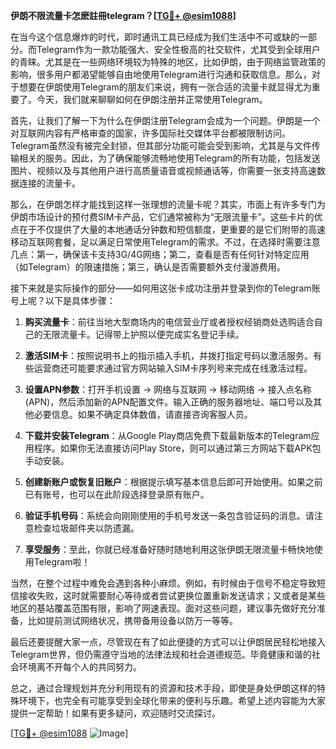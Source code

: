 **伊朗不限流量卡怎麽註冊telegram？[[TG💪+ @esim1088](https://t.me/s/esim1088)]**

在当今这个信息爆炸的时代，即时通讯工具已经成为我们生活中不可或缺的一部分。而Telegram作为一款功能强大、安全性极高的社交软件，尤其受到全球用户的青睐。尤其是在一些网络环境较为特殊的地区，比如伊朗，由于网络监管政策的影响，很多用户都渴望能够自由地使用Telegram进行沟通和获取信息。那么，对于想要在伊朗使用Telegram的朋友们来说，拥有一张合适的流量卡就显得尤为重要了。今天，我们就来聊聊如何在伊朗注册并正常使用Telegram。

首先，让我们了解一下为什么在伊朗注册Telegram会成为一个问题。伊朗是一个对互联网内容有严格审查的国家，许多国际社交媒体平台都被限制访问。Telegram虽然没有被完全封锁，但其部分功能可能会受到影响，尤其是与文件传输相关的服务。因此，为了确保能够流畅地使用Telegram的所有功能，包括发送图片、视频以及与其他用户进行高质量语音或视频通话等，你需要一张支持高速数据连接的流量卡。

那么，在伊朗怎样才能找到这样一张理想的流量卡呢？其实，市面上有许多专门为伊朗市场设计的预付费SIM卡产品，它们通常被称为“无限流量卡”。这些卡片的优点在于不仅提供了大量的本地通话分钟数和短信额度，更重要的是它们附带的高速移动互联网套餐，足以满足日常使用Telegram的需求。不过，在选择时需要注意几点：第一，确保该卡支持3G/4G网络；第二，查看是否有任何针对特定应用（如Telegram）的限速措施；第三，确认是否需要额外支付漫游费用。

接下来就是实际操作的部分——如何用这张卡成功注册并登录到你的Telegram账号上呢？以下是具体步骤：

1. **购买流量卡**：前往当地大型商场内的电信营业厅或者授权经销商处选购适合自己的无限流量卡。记得带上护照以便完成实名登记手续。
   
2. **激活SIM卡**：按照说明书上的指示插入手机，并拨打指定号码以激活服务。有些运营商还可能要求通过官方网站输入SIM卡序列号来完成在线激活过程。

3. **设置APN参数**：打开手机设置 -> 网络与互联网 -> 移动网络 -> 接入点名称 (APN)，然后添加新的APN配置文件。输入正确的服务器地址、端口号以及其他必要信息。如果不确定具体数值，请直接咨询客服人员。

4. **下载并安装Telegram**：从Google Play商店免费下载最新版本的Telegram应用程序。如果你无法直接访问Play Store，则可以通过第三方网站下载APK包手动安装。

5. **创建新账户或恢复旧账户**：根据提示填写基本信息后即可开始使用。如果之前已有账号，也可以在此阶段选择登录原有账户。

6. **验证手机号码**：系统会向刚刚使用的手机号发送一条包含验证码的消息。请注意检查垃圾邮件夹以防遗漏。

7. **享受服务**：至此，你就已经准备好随时随地利用这张伊朗无限流量卡畅快地使用Telegram啦！

当然，在整个过程中难免会遇到各种小麻烦。例如，有时候由于信号不稳定导致短信接收失败，这时就需要耐心等待或者尝试更换位置重新发送请求；又或者是某些地区的基站覆盖范围有限，影响了网速表现。面对这些问题，建议事先做好充分准备，比如提前测试网络状况，携带备用设备以防万一等等。

最后还要提醒大家一点，尽管现在有了如此便捷的方式可以让伊朗居民轻松地接入Telegram世界，但仍需遵守当地的法律法规和社会道德规范。毕竟健康和谐的社会环境离不开每个人的共同努力。

总之，通过合理规划并充分利用现有的资源和技术手段，即使是身处伊朗这样的特殊环境下，也完全有可能享受到全球化带来的便利与乐趣。希望上述内容能为大家提供一定帮助！如果有更多疑问，欢迎随时交流探讨。

[[TG💪+ @esim1088](https://t.me/s/esim1088) ![Image](https://i.postimg.cc/4NQfJmqS/Snipaste-2025-05-13-00-14-12.png)]